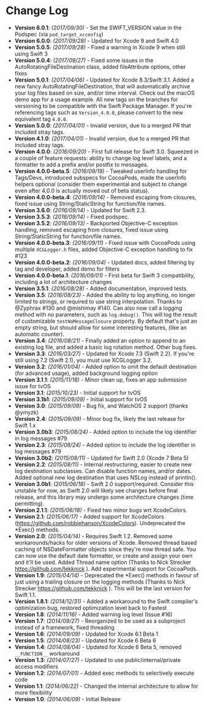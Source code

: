 # Change Log

* **Version 6.0.1**: *(2017/09/30)* - Set the SWIFT_VERSION value in the Podspec (via `pod_target_xcconfig`)
* **Version 6.0.0**: *(2017/09/28)* - Updated for Xcode 9 and Swift 4.0
* **Version 5.0.5**: *(2017/09/28)* - Fixed a warning in Xcode 9 when still using Swift 3
* **Version 5.0.4**: *(2017/09/27)* - Fixed some issues in the AutoRotatingFileDestination class, added fileAttribute options, other fixes
* **Version 5.0.1**: *(2017/04/06)* - Updated for Xcode 8.3/Swift 3.1. Added a new fancy AutoRotatingFileDestination, that will automatically archive your log files based on size, and/or time interval. Check out the macOS demo app for a usage example. All new tags on the branches for versioning to be compatible with the Swift Package Manager. If you're referencing tags such as `Version_4.0.0`, please convert to the new equivalent tag `4.0.0`.
* **Version 5.0.0**: *(2017/04/01)* - Invalid version, due to a merged PR that included stray tags. 
* **Version 4.1.0**: *(2017/04/01)* - Invalid version, due to a merged PR that included stray tags.
* **Version 4.0.0**: *(2016/09/20)* - First full release for Swift 3.0. Squeezed in a couple of feature requests: ability to change log level labels, and a formatter to add a prefix and/or postfix to messages.
* **Version 4.0.0-beta.5**: *(2016/09/19)* - Tweaked userInfo handling for Tags/Devs, introduced subspecs for CocoaPods, made the userInfo helpers optional (consider them experimental and subject to change even after 4.0.0 is actually moved out of beta status).
* **Version 4.0.0-beta.4**: *(2016/09/14)* - Removed escaping from closures, fixed issue using String/StaticString for function/file names.
* **Version 3.6.0**: *(2016/09/14)* - Updated for Swift 2.3.
* **Version 3.5.3**: *(2016/09/14)* - Fixed podspec.
* **Version 3.5.2**: *(2016/09/13)* - Backported Objective-C exception handling, removed escaping from closures, fixed issue using String/StaticString for function/file names.
* **Version 4.0.0-beta.3**: *(2016/09/11)* - Fixed issue with CocoaPods using multiple `XCGLogger.h` files, added Objective-C exception handling to fix #123
* **Version 4.0.0-beta.2**: *(2016/09/04)* - Updated docs, added filtering by tag and developer, added demo for filters
* **Version 4.0.0-beta.1**: *(2016/09/01)* - First beta for Swift 3 compatibility, including a lot of architecture changes
* **Version 3.5.1**: *(2016/08/28)* - Added documentation, improved tests.
* **Version 3.5**: *(2016/08/23)* - Added the ability to log anything, no longer limited to strings, or required to use string interpolation. Thanks to @Zyphrax #130 and @mishimay #140. Can also now call a logging method with no parameters, such as `log.debug()`. This will log the result of customizable `testNoMessageClosure` property. By default that's just an empty string, but should allow for some interesting features, (like an automatic counter). 
* **Version 3.4**: *(2016/08/21)* - Finally added an option to append to an existing log file, and added a basic log rotation method. Other bug fixes.
* **Version 3.3**: *(2016/03/27)* - Updated for Xcode 7.3 (Swift 2.2). If you're still using 7.2 (Swift 2.1), you must use XCGLogger 3.2.
* **Version 3.2**: *(2016/01/04)* - Added option to omit the default destination (for advanced usage), added background logging option
* **Version 3.1.1**: *(2015/11/18)* - Minor clean up, fixes an app submission issue for tvOS
* **Version 3.1**: *(2015/10/23)* - Initial support for tvOS
* **Version 3.1b1**: *(2015/09/09)* - Initial support for tvOS
* **Version 3.0**: *(2015/09/09)* - Bug fix, and WatchOS 2 support (thanks @ymyzk)
* **Version 2.4**: *(2015/09/09)* - Minor bug fix, likely the last release for Swift 1.x
* **Version 3.0b3**: *(2015/08/24)* - Added option to include the log identifier in log messages #79
* **Version 2.3**: *(2015/08/24)* - Added option to include the log identifier in log messages #79
* **Version 3.0b2**: *(2015/08/11)* - Updated for Swift 2.0 (Xcode 7 Beta 5)
* **Version 2.2**: *(2015/08/11)* - Internal restructuring, easier to create new log destination subclasses. Can disable function names, and/or dates. Added optional new log destination that uses NSLog instead of println().
* **Version 3.0b1**: *(2015/06/18)* - Swift 2.0 support/required. Consider this unstable for now, as Swift 2.0 will likely see changes before final release, and this library may undergo some architecture changes (time permitting).
* **Version 2.1.1**: *(2015/06/18)* - Fixed two minor bugs wrt XcodeColors.
* **Version 2.1**: *(2015/06/17)* - Added support for XcodeColors (https://github.com/robbiehanson/XcodeColors). Undeprecated the \*Exec() methods.
* **Version 2.0**: *(2015/04/14)* - Requires Swift 1.2. Removed some workarounds/hacks for older versions of Xcode. Removed thread based caching of NSDateFormatter objects since they're now thread safe. You can now use the default date formatter, or create and assign your own and it'll be used. Added Thread name option (Thanks to Nick Strecker https://github.com/tekknick ). Add experimental support for CocoaPods. 
* **Version 1.9**: *(2015/04/14)* - Deprecated the \*Exec() methods in favour of just using a trailing closure on the logging methods (Thanks to Nick Strecker https://github.com/tekknick ). This will be the last version for Swift 1.1.
* **Version 1.8.1**: *(2014/12/31)* - Added a workaround to the Swift compiler's optimization bug, restored optimization level back to Fastest
* **Version 1.8**: *(2014/11/16)* - Added warning log level (Issue #16)
* **Version 1.7**: *(2014/09/27)* - Reorganized to be used as a subproject instead of a framework, fixed threading
* **Version 1.6**: *(2014/09/09)* - Updated for Xcode 6.1 Beta 1
* **Version 1.5**: *(2014/08/23)* - Updated for Xcode 6 Beta 6
* **Version 1.4**: *(2014/08/04)* - Updated for Xcode 6 Beta 5, removed `__FUNCTION__` workaround
* **Version 1.3**: *(2014/07/27)* - Updated to use public/internal/private access modifiers
* **Version 1.2**: *(2014/07/01)* - Added exec methods to selectively execute code
* **Version 1.1**: *(2014/06/22)* - Changed the internal architecture to allow for more flexibility
* **Version 1.0**: *(2014/06/09)* - Initial Release

